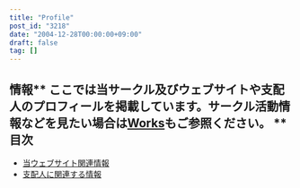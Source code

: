 ```yaml
---
title: "Profile"
post_id: "3218"
date: "2004-12-28T00:00:00+09:00"
draft: false
tag: []
---
```



## 情報** ここでは当サークル及びウェブサイトや支配人のプロフィールを掲載しています。サークル活動情報などを見たい場合は[Works](/legacy/index.php?/Works)もご参照ください。 **目次

  * [当ウェブサイト関連情報](/category/about)
  * [支配人に関連する情報](/tag/head)
